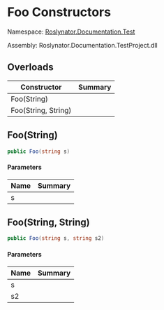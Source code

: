 # Foo Constructors

Namespace: [Roslynator.Documentation.Test](../../README.md)

Assembly: Roslynator\.Documentation\.TestProject\.dll

## Overloads

| Constructor | Summary |
| ----------- | ------- |
| Foo\(String\) | |
| Foo\(String, String\) | |

## Foo\(String\)

```csharp
public Foo(string s)
```

#### Parameters

| Name | Summary |
| ---- | ------- |
| s | |

## Foo\(String, String\)

```csharp
public Foo(string s, string s2)
```

#### Parameters

| Name | Summary |
| ---- | ------- |
| s | |
| s2 | |

